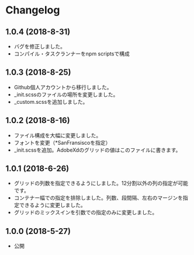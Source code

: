 # Changelog

## 1.0.4 (2018-8-31)
* バグを修正しました。
* コンパイル・タスクランナーをnpm scriptsで構成

## 1.0.3 (2018-8-25)
* Github個人アカウントから移行しました。
* _init.scssのファイルの場所を変更しました。
* _custom.scssを追加しました。

## 1.0.2 (2018-8-16)
* ファイル構成を大幅に変更しました。
* フォントを変更（*SanFransiscoを指定）
* _init.scssを追加。AdobeXdのグリッドの値はこのファイルに書きます。

## 1.0.1 (2018-6-26)
* グリッドの列数を指定できるようにしました。12分割以外の列の指定が可能です。
* コンテナー幅での指定を排除しました。列数、段間隔、左右のマージンを指定できるように変更しました。
* グリッドのミックスインを引数での指定のみに変更しました。

## 1.0.0 (2018-5-27)
* 公開